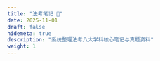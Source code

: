 ```yaml
---
title: "法考笔记 📒"
date: 2025-11-01
draft: false
hidemeta: true
description: "系统整理法考八大学科核心笔记与真题资料"
weight: 1
---
```


